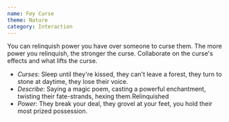 ```yaml
---
name: Fey Curse
theme: Nature
category: Interaction
---
```


You can relinquish power you have over someone to curse them. The more power you relinquish, the stronger the curse. Collaborate on the curse's effects and what lifts the curse. 

* *Curses*: Sleep until they're kissed, they can't leave a forest, they turn to stone at daytime, they lose their voice.
* *Describe*: Saying a magic poem, casting a powerful enchantment, twisting their fate-strands, hexing them.Relinquished 
* *Power*: They break your deal, they grovel at your feet, you hold their most prized possession.